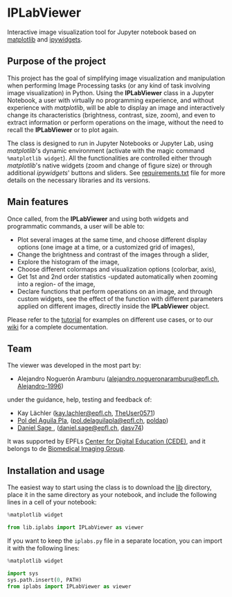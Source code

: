 # IPLabViewer
Interactive image visualization tool for Jupyter notebook based on [matplotlib](https://matplotlib.org/) and [ipywidgets](https://ipywidgets.readthedocs.io/en/latest/). 

## Purpose of the project
This project has the goal of simplifying image visualization and manipulation when performing Image Processing tasks (or any kind of task involving image visualization) in Python. Using the **IPLabViewer** class in a Jupyter Notebook, a user with virtually no programming experience, and without experience with *matplotlib*, will be able to display an image and interactively change its characteristics (brightness, contrast, size, zoom), and even to extract information or perform operations on the image, without the need to recall the **IPLabViewer** or to plot again.  

The class is designed to run in Jupyter Notebooks or Jupyter Lab, using *matplotlib*'s dynamic environment (activate with the magic command `%matplotlib widget`). All the functionalities are controlled either through *matplotlib*'s native widgets (zoom and change of figure size) or through additional *ipywidgets*' buttons and sliders. See [requirements.txt]() file for more details on the necessary libraries and its versions.

## Main features 
Once called, from the **IPLabViewer** and using both widgets and programmatic commands, a user will be able to:

* Plot several images at the same time, and choose different display options (one image at a time, or a customized grid of images),
* Change the brightness and contrast of the images through a slider,
* Explore the histogram of the image,
* Choose different colormaps and visualization options (colorbar, axis), 
* Get 1st and 2nd order statistics -updated automatically when zooming into a region- of the image, 
* Declare functions that perform operations on an image, and through custom widgets, see the effect of the function with different parameters applied on different images, directly inside the **IPLabViewer** object.

Please refer to the [tutorial](./source/IPLabViewer_Tutorial.ipynb) for examples on different use cases, or to our [wiki](https://github.com/Biomedical-Imaging-Group/IPLabImageViewer/wiki/Python-IPLabViewer()-Class) for a complete documentation.  

## Team 
The viewer was developed in the most part by:
* Alejandro Noguerón Aramburu (alejandro.nogueronaramburu@epfl.ch, [Alejandro-1996](https://github.com/Alejandro-1996))

under the guidance, help, testing and feedback of:
* Kay Lächler (kay.lachler@epfl.ch, [TheUser0571](https://github.com/TheUser0571))
* [Pol del Aguila Pla](https://poldap.github.io), (pol.delaguilapla@epfl.ch, [poldap](https://github.com/poldap))
* [Daniel Sage ](http://bigwww.epfl.ch/sage/index.html), (daniel.sage@epfl.ch, [dasv74](https://github.com/dasv74))

It was supported by EPFLs [Center for Digital Education (CEDE)](https://www.epfl.ch/education/educational-initiatives/cede/), and it belongs to de [Biomedical Imaging Group](http://bigwww.epfl.ch/).

## Installation and usage
The easiest way to start using the class is to download the [lib](./source/lib/) directory, place it in the same directory as your notebook, and include the following lines in a cell of your notebook:
```python
%matplotlib widget

from lib.iplabs import IPLabViewer as viewer
```

If you want to keep the `iplabs.py` file in a separate location, you can import it with the following lines:
```python
%matplotlib widget

import sys  
sys.path.insert(0, PATH)
from iplabs import IPLabViewer as viewer
```
